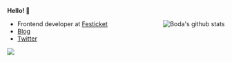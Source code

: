 **Hello! 👋**

<img align="right" src="https://github-readme-stats.vercel.app/api?username=bodazhao&show_icons=true&theme=graywhite" alt="Boda's github stats"/>

- Frontend developer at [Festicket](https://www.festicket.com/)
- [Blog](https://boda.dev/)
- [Twitter](https://twitter.com/bodazhao)

<a href="https://wakatime.com"><img src="https://wakatime.com/share/@breakfast/eeb7d4fe-08da-40f0-8b58-c4ee41c948af.png" /></a>
